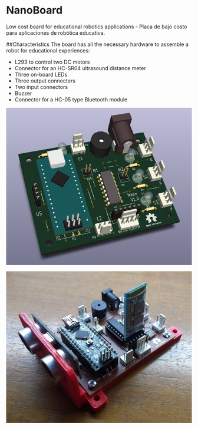 # NanoBoard
 Low cost board for educational robotics applications - Placa de bajo costo para aplicaciones de robótica educativa.
 
##Characteristics
The board has all the necessary hardware to assemble a robot for educational experiences:
- L293 to control two DC motors
- Connector for an HC-SR04 ultrasound distance meter
- Three on-board LEDs
- Three output connectors
- Two input connectors
- Buzzer
- Connector for a HC-05 type Bluetooth module

![Model](https://github.com/Open-Hardware-Latinoamerica/NanoBoard/blob/master/Imagenes/3dModel.JPG?raw=true)

![Photo](https://github.com/Open-Hardware-Latinoamerica/NanoBoard/blob/master/Imagenes/FotoPCB.jpg?raw=true)


